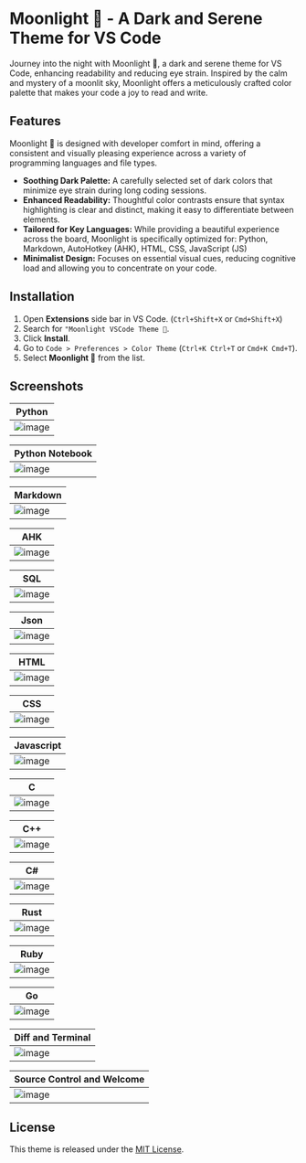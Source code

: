 # Moonlight 🌌 - A Dark and Serene Theme for VS Code

Journey into the night with Moonlight 🌌, a dark and serene theme for VS Code, enhancing readability and reducing eye strain. Inspired by the calm and mystery of a moonlit sky, Moonlight offers a meticulously crafted color palette that makes your code a joy to read and write.

## Features

Moonlight 🌌 is designed with developer comfort in mind, offering a consistent and visually pleasing experience across a variety of programming languages and file types.

- **Soothing Dark Palette:** A carefully selected set of dark colors that minimize eye strain during long coding sessions.
- **Enhanced Readability:** Thoughtful color contrasts ensure that syntax highlighting is clear and distinct, making it easy to differentiate between elements.
- **Tailored for Key Languages:** While providing a beautiful experience across the board, Moonlight is specifically optimized for: Python, Markdown, AutoHotkey (AHK), HTML, CSS, JavaScript (JS)
- **Minimalist Design:** Focuses on essential visual cues, reducing cognitive load and allowing you to concentrate on your code.

## Installation

1.  Open **Extensions** side bar in VS Code. (`Ctrl+Shift+X` or `Cmd+Shift+X`)
2.  Search for `"Moonlight VSCode Theme 🌌`.
3.  Click **Install**.
4.  Go to `Code > Preferences > Color Theme` (`Ctrl+K Ctrl+T` or `Cmd+K Cmd+T`).
5.  Select **Moonlight 🌌** from the list.

## Screenshots

| Python                                                                                                        |
| ------------------------------------------------------------------------------------------------------------- |
| ![image](https://raw.githubusercontent.com/v-amorim/moonlight-vscode-theme/refs/heads/main/assets/python.png) |

| Python Notebook                                                                                              |
| ------------------------------------------------------------------------------------------------------------ |
| ![image](https://raw.githubusercontent.com/v-amorim/moonlight-vscode-theme/refs/heads/main/assets/ipynb.png) |

| Markdown                                                                                                        |
| --------------------------------------------------------------------------------------------------------------- |
| ![image](https://raw.githubusercontent.com/v-amorim/moonlight-vscode-theme/refs/heads/main/assets/markdown.png) |

| AHK                                                                                                        |
| ---------------------------------------------------------------------------------------------------------- |
| ![image](https://raw.githubusercontent.com/v-amorim/moonlight-vscode-theme/refs/heads/main/assets/ahk.png) |

| SQL                                                                                                        |
| ---------------------------------------------------------------------------------------------------------- |
| ![image](https://raw.githubusercontent.com/v-amorim/moonlight-vscode-theme/refs/heads/main/assets/sql.png) |

| Json                                                                                                        |
| ----------------------------------------------------------------------------------------------------------- |
| ![image](https://raw.githubusercontent.com/v-amorim/moonlight-vscode-theme/refs/heads/main/assets/json.png) |

| HTML                                                                                                        |
| ----------------------------------------------------------------------------------------------------------- |
| ![image](https://raw.githubusercontent.com/v-amorim/moonlight-vscode-theme/refs/heads/main/assets/html.png) |

| CSS                                                                                                        |
| ---------------------------------------------------------------------------------------------------------- |
| ![image](https://raw.githubusercontent.com/v-amorim/moonlight-vscode-theme/refs/heads/main/assets/css.png) |

| Javascript                                                                                                        |
| ----------------------------------------------------------------------------------------------------------------- |
| ![image](https://raw.githubusercontent.com/v-amorim/moonlight-vscode-theme/refs/heads/main/assets/javascript.png) |

| C                                                                                                        |
| -------------------------------------------------------------------------------------------------------- |
| ![image](https://raw.githubusercontent.com/v-amorim/moonlight-vscode-theme/refs/heads/main/assets/c.png) |

| C++                                                                                                              |
| ---------------------------------------------------------------------------------------------------------------- |
| ![image](https://raw.githubusercontent.com/v-amorim/moonlight-vscode-theme/refs/heads/main/assets/cplusplus.png) |

| C#                                                                                                            |
| ------------------------------------------------------------------------------------------------------------- |
| ![image](https://raw.githubusercontent.com/v-amorim/moonlight-vscode-theme/refs/heads/main/assets/csharp.png) |

| Rust                                                                                                        |
| ----------------------------------------------------------------------------------------------------------- |
| ![image](https://raw.githubusercontent.com/v-amorim/moonlight-vscode-theme/refs/heads/main/assets/rust.png) |

| Ruby                                                                                                        |
| ----------------------------------------------------------------------------------------------------------- |
| ![image](https://raw.githubusercontent.com/v-amorim/moonlight-vscode-theme/refs/heads/main/assets/ruby.png) |

| Go                                                                                                        |
| --------------------------------------------------------------------------------------------------------- |
| ![image](https://raw.githubusercontent.com/v-amorim/moonlight-vscode-theme/refs/heads/main/assets/go.png) |

| Diff and Terminal                                                                                                    |
| -------------------------------------------------------------------------------------------------------------------- |
| ![image](https://raw.githubusercontent.com/v-amorim/moonlight-vscode-theme/refs/heads/main/assets/diff_terminal.png) |

| Source Control and Welcome                                                                                                   |
| ---------------------------------------------------------------------------------------------------------------------------- |
| ![image](https://raw.githubusercontent.com/v-amorim/moonlight-vscode-theme/refs/heads/main/assets/sourcecontrol_welcome.png) |

## License

This theme is released under the [MIT License](https://github.com/v-amorim/moonlight-vscode-theme/blob/main/LICENSE).
